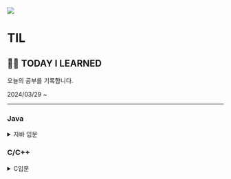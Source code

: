 <img src="https://capsule-render.vercel.app/api?type=venom&color=gradient&fontAlign=50&height=120&section=header&text=TIL&fontSize=70" />

# TIL

🧑‍💻  TODAY  I  LEARNED
---

오늘의 공부를 기록합니다.

2024/03/29 ~










  
---
### Java
<details>
<summary>
  자바 입문
</summary>
  
   [20240321 Helloworld](https://github.com/love-1006/TIL/blob/3125a79ba9592339c04eff9a0721a16e5c4257cd/JAVA/20240321Helloworld.md)
   
   [20240325 variable](https://github.com/love-1006/TIL/blob/045be4bd7402f81770c4057d794fc6acb06fa9f4/JAVA/20240325%20variable.md)
   
</details>

### C/C++
<details>
<summary>
  C입문
</summary>

   [20240322 Hello C](https://github.com/love-1006/TIL/blob/c5960f003729c8405fb34eb8c276b38d31784f00/C/20240321%20Hello%20C.md)
</details>
